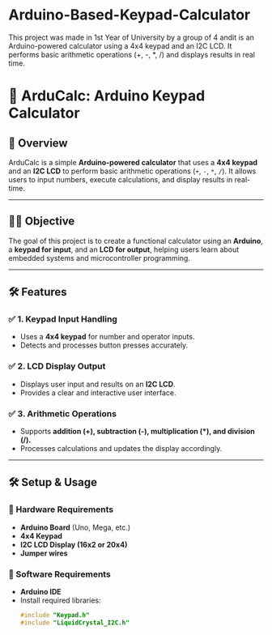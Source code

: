 # Arduino-Based-Keypad-Calculator
This project was made in 1st Year of University by a group of 4 andit is an Arduino-powered calculator using a 4x4 keypad and an I2C LCD. It performs basic arithmetic operations (+, -, *, /) and displays results in real time.

# 🔢 ArduCalc: Arduino Keypad Calculator

## 📌 Overview  
ArduCalc is a simple **Arduino-powered calculator** that uses a **4x4 keypad** and an **I2C LCD** to perform basic arithmetic operations (`+`, `-`, `*`, `/`). It allows users to input numbers, execute calculations, and display results in real-time.

---

## 🧑‍💻 Objective  
The goal of this project is to create a functional calculator using an **Arduino**, a **keypad for input**, and an **LCD for output**, helping users learn about embedded systems and microcontroller programming.

---

## 🛠️ Features  

### ✅ **1. Keypad Input Handling**  
- Uses a **4x4 keypad** for number and operator inputs.
- Detects and processes button presses accurately.

### ✅ **2. LCD Display Output**  
- Displays user input and results on an **I2C LCD**.
- Provides a clear and interactive user interface.

### ✅ **3. Arithmetic Operations**  
- Supports **addition (+), subtraction (-), multiplication (*), and division (/).**
- Processes calculations and updates the display accordingly.

---

## 🛠️ Setup & Usage  

### **🔹 Hardware Requirements**  
- **Arduino Board** (Uno, Mega, etc.)  
- **4x4 Keypad**  
- **I2C LCD Display (16x2 or 20x4)**  
- **Jumper wires**  

### **🔹 Software Requirements**  
- **Arduino IDE**  
- Install required libraries:  
  ```cpp
  #include "Keypad.h"
  #include "LiquidCrystal_I2C.h"
